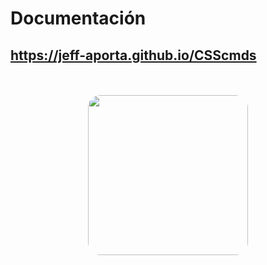 # Documentación
## <a href="https://jeff-aporta.github.io/CSScmds" target="_blank">https://jeff-aporta.github.io/CSScmds</a>
<br/>
<br/>
<center>
    <img 
        src="https://jeff-aporta.github.io/CSScmds/src/img/logo.jpeg" 
        width="256"
    />
</center>

<style>
    img {
        border-radius:20px
    }
</style>